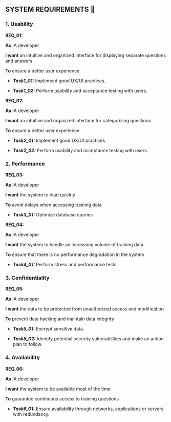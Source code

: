 ## SYSTEM REQUIREMENTS :green_book:

### 1. Usability

**REQ_01:**

**As** IA developer

**I want** an intuitive and organized interface for displaying separate questions and answers

**To** ensure a better user experience

- **_Task1_01:_** Implement good UX/UI practices.
  
- **_Task1_02:_** Perform usability and acceptance testing with users.

**REQ_02:**

**As** IA developer

**I want** an intuitive and organized interface for categorizing questions

**To** ensure a better user experience

- **_Task2_01:_** Implement good UX/UI practices.
  
- **_Task2_02:_** Perform usability and acceptance testing with users.

### 2. Performance

**REQ_03:**

**As** IA developer

**I want** the system to load quickly

**To** avoid delays when accessing training data

- **_Task3_01:_** Optimize database queries

**REQ_04:**

**As** IA developer

**I want** the system to handle an increasing volume of training data

**To** ensure that there is no performance degradation in the system

- **_Task4_01:_** Perform stress and performance tests.

### 3. Confidentiality
   
**REQ_05:**

**As** IA developer

**I want** the data to be protected from unauthorized access and modification

**To** prevent data hacking and maintain data integrity

- **_Task5_01:_** Encrypt sensitive data.
  
- **_Task5_02:_** Identify potential security vulnerabilities and make an action plan to follow.

### 4. Availability

**REQ_06:**

**As** IA developer

**I want** the system to be available most of the time

**To** guarantee continuous access to training questions

- **_Task6_01:_** Ensure availability through networks, applications or servers with redundancy.
